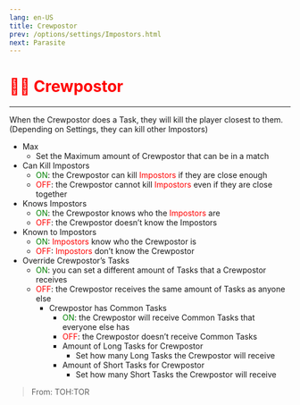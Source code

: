```yaml
---
lang: en-US
title: Crewpostor
prev: /options/settings/Impostors.html
next: Parasite
---
```


# <font color="red">👨‍🚀 Crewpostor</font> <Badge text="Madmate" type="tip" vertical="middle"/>
---

When the Crewpostor does a Task, they will kill the player closest to them. (Depending on Settings, they can kill other Impostors)
* Max
  * Set the Maximum amount of Crewpostor that can be in a match
* Can Kill Impostors
  * <font color=green>ON</font>: the Crewpostor can kill <font color=red>Impostors</font> if they are close enough
  * <font color=red>OFF</font>: the Crewpostor cannot kill <font color=red>Impostors</font> even if they are close together
* Knows Impostors
  * <font color=green>ON</font>: the Crewpostor knows who the <font color=red>Impostors</font> are
  * <font color=red>OFF</font>: the Crewpostor doesn’t know the Impostors
* Known to Impostors
  * <font color=green>ON</font>: <font color=red>Impostors</font> know who the Crewpostor is
  * <font color=red>OFF</font>: <font color=red>Impostors</font> don’t know the Crewpostor
* Override Crewpostor’s Tasks
  * <font color=green>ON</font>: you can set a different amount of Tasks that a Crewpostor receives
  * <font color=red>OFF</font>: the Crewpostor receives the same amount of Tasks as anyone else
    * Crewpostor has Common Tasks
      * <font color=green>ON</font>: the Crewpostor will receive Common Tasks that everyone else has
      * <font color=red>OFF</font>: the Crewpostor doesn’t receive Common Tasks
      * Amount of Long Tasks for Crewpostor
        * Set how many Long Tasks the Crewpostor will receive
      * Amount of Short Tasks for Crewpostor
        * Set how many Short Tasks the Crewpostor will receive

> From: TOH:TOR